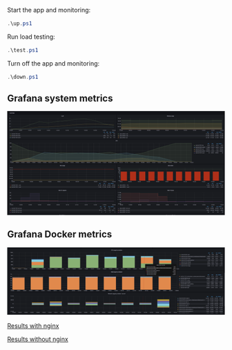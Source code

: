 Start the app and monitoring:
```powershell
.\up.ps1
```

Run load testing:
```powershell
.\test.ps1
```

Turn off the app and monitoring:
```powershell
.\down.ps1
```
## Grafana system metrics
![Grafana during load](screenshots/grafana-nginx.png)
## Grafana Docker metrics
![Grafana during load (DOCKER)](screenshots/grafana-nginx-docker.png)

[Results with nginx](results-nginx.md)

[Results without nginx](results-nonginx.md)